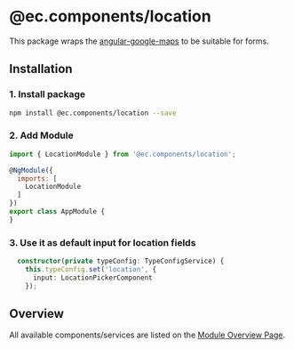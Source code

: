 # @ec.components/location

This package wraps the [angular-google-maps](https://github.com/SebastianM/angular-google-maps) to be suitable for forms.

## Installation

### 1. Install package

```sh
npm install @ec.components/location --save
```

### 2. Add Module

```js
import { LocationModule } from '@ec.components/location';

@NgModule({
  imports: [
    LocationModule
  ]
})
export class AppModule {
}
```

### 3. Use it as default input for location fields

```ts
  constructor(private typeConfig: TypeConfigService) {
    this.typeConfig.set('location', {
      input: LocationPickerComponent
    });
```

## Overview

All available components/services are listed on the [Module Overview Page](https://entrecode.github.io/ec.components/modules/LocationModule.html).